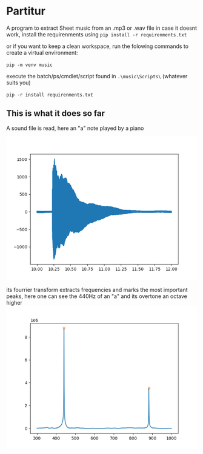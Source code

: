 # Partitur
 A program to extract Sheet music from an .mp3 or .wav file
 in case it doesnt work, install the requirenments using 
``pip install -r requirenments.txt``


or if you want to keep a clean workspace, run the folowing commands to create a virtual environment:

``pip -m venv music``

execute the batch/ps/cmdlet/script found in ``.\music\Scripts\`` (whatever suits you)

``pip -r install requirenments.txt``

## This is what it does so far


A sound file is read, here an "a" note played by a piano

![a raw a note played by a piano](/images/piano_a.png)

its fourrier transform extracts frequencies and marks the most important peaks, here one can see the 440Hz of an "a" and its overtone an octave higher
![its fourrier transform extracts frequencies and marks the most important peaks, here one can see the 440Hz a and its overtone an octave higher](/images/transformed.png)

